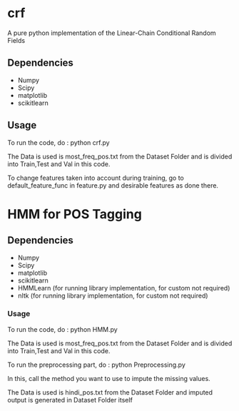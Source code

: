 # crf

A pure python implementation of the Linear-Chain Conditional Random Fields

## Dependencies

- Numpy
- Scipy
- matplotlib
- scikitlearn

## Usage

To run the code, do :
python crf.py

The Data is used is most_freq_pos.txt from the Dataset Folder and is divided into Train,Test and Val in this code.

To change features taken into account during training, go to default_feature_func in feature.py and desirable features as done there.


# HMM for POS Tagging

## Dependencies
- Numpy
- Scipy
- matplotlib
- scikitlearn
- HMMLearn (for running library implementation, for custom not required)
- nltk (for running library implementation, for custom not required)

### Usage


To run the code, do :
python HMM.py

The Data is used is most_freq_pos.txt from the Dataset Folder and is divided into Train,Test and Val in this code.

To run the preprocessing part, do :
python Preprocessing.py

In this, call the method you want to use to impute the missing values.

The Data is used is hindi_pos.txt from the Dataset Folder and imputed output is generated in Dataset Folder itself


